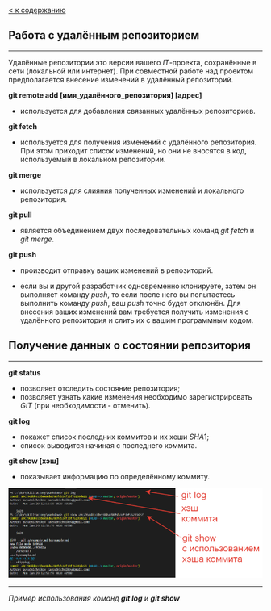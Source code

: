 [< к содержанию](./readme.md)

## Работа с удалённым репозиторием
---

Удалённые репозитории это версии вашего *IT*-проекта, сохранённые в сети (локальной или интернет). При совместной работе над проектом предполагается внесение изменений в удалённый репозиторий.

**git remote add [имя_удалённого_репозитория] [адрес]** 
- используется для добавления связанных удалённых репозиториев.

**git fetch**
- используется для получения изменений с удалённого репозитория. При этом приходит список изменений, но они не вносятся в код, используемый в локальном репозитории.

**git merge**
- используется для слияния полученных изменений и локального репозитория.

**git pull**
- является объединением двух последовательных команд *git fetch* и *git merge*.

**git push**
- производит отправку ваших изменений в репозиторий. 

* если вы и другой разработчик одновременно клонируете, затем он выполняет команду *push*, то если после него вы попытаетесь выполнить команду *push*, ваш *push* точно будет отклюнён. Для внесения ваших изменений вам требуется получить изменения с удалённого репозитория и слить их с вашим программным кодом.

## Получение данных о состоянии репозитория
---

**git status**
- позволяет отследить состояние репозитория;
- позволяет узнать какие изменения необходимо зарегистрировать *GIT* (при необходимости - отменить).

**git log**
- покажет список последних коммитов и их хеши *SHA*1;
- список выводится начиная с последнего коммита.

**git show [хэш]**
- показывает информацию по определённому коммиту.

![](./assets/20211108_204405.png)

---
*Пример использования команд **git log** и **git show***